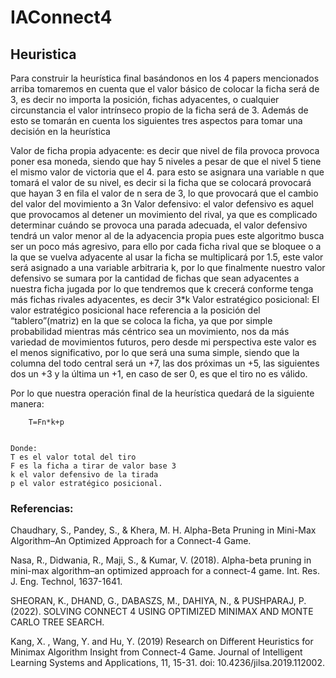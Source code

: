 # IAConnect4

## Heuristica
Para construir la heurística final basándonos en los 4 papers mencionados arriba tomaremos en cuenta que el valor básico de colocar la ficha será de 3, es decir no importa la posición, fichas adyacentes, o cualquier circunstancia el valor intrínseco propio de la ficha será de 3. Además de esto se tomarán en cuenta los siguientes tres aspectos para tomar una decisión en la heurística

Valor de ficha propia adyacente: es decir que nivel de fila provoca provoca poner esa moneda, siendo que hay 5 niveles a pesar de que el nivel 5 tiene el mismo valor de victoria que el 4. para esto se asignara una variable n que tomará el valor de su nivel, es decir si la ficha que se colocará provocará que hayan 3 en fila el valor de n sera de 3, lo que provocará que el cambio del valor del movimiento a 3n
Valor defensivo: el valor defensivo es aquel que provocamos al detener un movimiento del rival, ya que es complicado determinar cuándo se provoca una parada adecuada, el valor defensivo tendrá un valor menor al de la adyacencia propia pues este algoritmo busca ser un poco más agresivo, para ello por cada ficha rival que se bloquee o a la que se vuelva adyacente al usar la ficha se multiplicará por 1.5, este valor será asignado a una variable arbitraria k, por lo que finalmente nuestro valor defensivo se sumara por la cantidad de fichas que sean adyacentes a nuestra ficha jugada por lo que tendremos que k crecerá conforme tenga más fichas rivales adyacentes, es decir 3*k
Valor estratégico posicional: El valor estratégico posicional hace referencia a la posición del “tablero”(matriz) en la que se coloca la ficha, ya que por simple probabilidad mientras más céntrico sea un movimiento, nos da más variedad de movimientos futuros, pero desde mi perspectiva este valor es el menos significativo, por lo que será una suma simple, siendo que la columna del todo central será un +7, las dos próximas un +5, las siguientes dos un +3 y la última un +1, en caso de ser 0, es que el tiro no es válido.


Por lo que nuestra operación final de la heurística quedará de la siguiente manera:

		T=Fn*k+p
		

	Donde:
	T es el valor total del tiro
	F es la ficha a tirar de valor base 3
	k el valor defensivo de la tirada
	p el valor estratégico posicional.




### Referencias:
Chaudhary, S., Pandey, S., & Khera, M. H. Alpha-Beta Pruning in Mini-Max Algorithm–An Optimized Approach for a Connect-4 Game.

Nasa, R., Didwania, R., Maji, S., & Kumar, V. (2018). Alpha-beta pruning in mini-max algorithm–an optimized approach for a connect-4 game. Int. Res. J. Eng. Technol, 1637-1641.

SHEORAN, K., DHAND, G., DABASZS, M., DAHIYA, N., & PUSHPARAJ, P. (2022). SOLVING CONNECT 4 USING OPTIMIZED MINIMAX AND MONTE CARLO TREE SEARCH.

Kang, X. , Wang, Y. and Hu, Y. (2019) Research on Different Heuristics for Minimax Algorithm Insight from Connect-4 Game. Journal of Intelligent Learning Systems and Applications, 11, 15-31. doi: 10.4236/jilsa.2019.112002.
